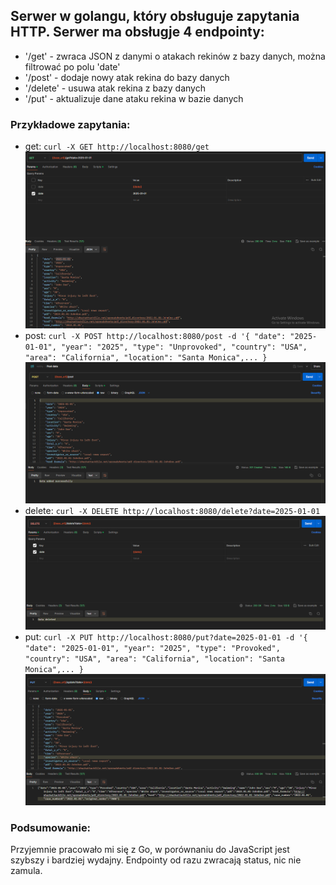 
## Serwer w golangu, który obsługuje zapytania HTTP. Serwer ma obsługje 4 endpointy:
- '/get' - zwraca JSON z danymi o atakach rekinów z bazy danych, można filtrować po polu 'date'
- '/post' - dodaje nowy atak rekina do bazy danych
- '/delete' - usuwa atak rekina z bazy danych
- '/put' - aktualizuje dane ataku rekina w bazie danych


### Przykładowe zapytania:
- get: `curl -X GET http://localhost:8080/get`
![get](images/get.png)
- post: `curl -X POST http://localhost:8080/post -d '{
    "date": "2025-01-01",
    "year": "2025",
    "type": "Unprovoked",
    "country": "USA",
    "area": "California",
    "location": "Santa Monica",...
}`
![post](images/post.png)
- delete: `curl -X DELETE http://localhost:8080/delete?date=2025-01-01`
![delete](images/delete.png)
- put: `curl -X PUT http://localhost:8080/put?date=2025-01-01 -d '{
    "date": "2025-01-01",
    "year": "2025",
    "type": "Provoked",
    "country": "USA",
    "area": "California",
    "location": "Santa Monica",...
}`
![put](images/put.png)


### Podsumowanie:
Przyjemnie pracowało mi się z Go, w porównaniu do JavaScript jest szybszy i bardziej wydajny. Endpointy od razu zwracają status, nic nie zamula.